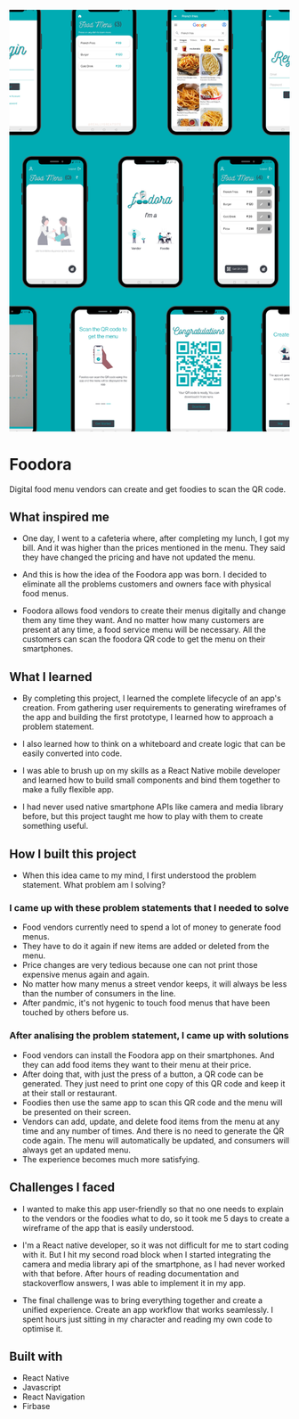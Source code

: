 
![Logo](./assets/screenshots/foodora_all.png)


# Foodora

Digital food menu vendors can create and get foodies to scan the QR code.


## What inspired me

- One day, I went to a cafeteria where, after completing my lunch, I got my bill. And it was higher than the prices mentioned in the menu. They said they have changed the pricing and have not updated the menu.

- And this is how the idea of the Foodora app was born. I decided to eliminate all the problems customers and owners face with physical food menus.

- Foodora allows food vendors to create their menus digitally and change them any time they want. And no matter how many customers are present at any time, a food service menu will be necessary. All the customers can scan the foodora QR code to get the menu on their smartphones.


## What I learned

- By completing this project, I learned the complete lifecycle of an app's creation. From gathering user requirements to generating wireframes of the app and building the first prototype, I learned how to approach a problem statement.

- I also learned how to think on a whiteboard and create logic that can be easily converted into code.

- I was able to brush up on my skills as a React Native mobile developer and learned how to build small components and bind them together to make a fully flexible app.

- I had never used native smartphone APIs like camera and media library before, but this project taught me how to play with them to create something useful.


## How I built this project

- When this idea came to my mind, I first understood the problem statement. What problem am I solving?

### I came up with these problem statements that I needed to solve

- Food vendors currently need to spend a lot of money to generate food menus.
- They have to do it again if new items are added or deleted from the menu.
- Price changes are very tedious because one can not print those expensive menus again and again.
- No matter how many menus a street vendor keeps, it will always be less than the number of consumers in the line.
- After pandmic, it's not hygenic to touch food menus that have been touched by others before us.

### After analising the problem statement, I came up with solutions

- Food vendors can install the Foodora app on their smartphones. And they can add food items they want to their menu at their price.
- After doing that, with just the press of a button, a QR code can be generated. They just need to print one copy of this QR code and keep it at their stall or restaurant.
- Foodies then use the same app to scan this QR code and the menu will be presented on their screen.
- Vendors can add, update, and delete food items from the menu at any time and any number of times. And there is no need to generate the QR code again. The menu will automatically be updated, and consumers will always get an updated menu.
- The experience becomes much more satisfying.




## Challenges I faced

- I wanted to make this app user-friendly so that no one needs to explain to the vendors or the foodies what to do, so it took me 5 days to create a wireframe of the app that is easily understood.

- I'm a React native developer, so it was not difficult for me to start coding with it. But I hit my second road block when I started integrating the camera and media library api of the smartphone, as I had never worked with that before. After hours of reading documentation and stackoverflow answers, I was able to implement it in my app.

- The final challenge was to bring everything together and create a unified experience. Create an app workflow that works seamlessly. I spent hours just sitting in my character and reading my own code to optimise it.


## Built with

- React Native
- Javascript
- React Navigation
- Firbase
